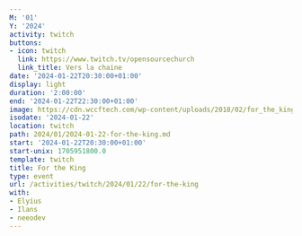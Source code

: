 ```yaml
---
M: '01'
Y: '2024'
activity: twitch
buttons:
- icon: twitch
  link: https://www.twitch.tv/opensourcechurch
  link_title: Vers la chaine
date: '2024-01-22T20:30:00+01:00'
display: light
duration: '2:00:00'
end: '2024-01-22T22:30:00+01:00'
image: https://cdn.wccftech.com/wp-content/uploads/2018/02/for_the_king_logo.jpg
isodate: '2024-01-22'
location: twitch
path: 2024/01/2024-01-22-for-the-king.md
start: '2024-01-22T20:30:00+01:00'
start-unix: 1705951800.0
template: twitch
title: For the King
type: event
url: /activities/twitch/2024/01/22/for-the-king
with:
- Elyius
- Ilans
- neeodev
---
```

